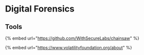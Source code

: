 # Digital Forensics



## Tools

{% embed url="https://github.com/WithSecureLabs/chainsaw" %}

{% embed url="https://www.volatilityfoundation.org/about" %}
